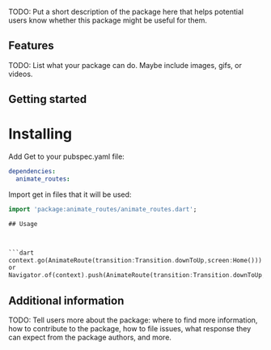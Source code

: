 <!-- 
This README describes the package. If you publish this package to pub.dev,
this README's contents appear on the landing page for your package.

For information about how to write a good package README, see the guide for
[writing package pages](https://dart.dev/guides/libraries/writing-package-pages). 

For general information about developing packages, see the Dart guide for
[creating packages](https://dart.dev/guides/libraries/create-library-packages)
and the Flutter guide for
[developing packages and plugins](https://flutter.dev/developing-packages). 
-->

TODO: Put a short description of the package here that helps potential users
know whether this package might be useful for them.

## Features

TODO: List what your package can do. Maybe include images, gifs, or videos.

## Getting started

# Installing

Add Get to your pubspec.yaml file:

```yaml
dependencies:
  animate_routes:
```

Import get in files that it will be used:

```dart
import 'package:animate_routes/animate_routes.dart';

## Usage



```dart
context.go(AnimateRoute(transition:Transition.downToUp,screen:Home()))
or 
Navigator.of(context).push(AnimateRoute(transition:Transition.downToUp,screen:Home()))
```

## Additional information

TODO: Tell users more about the package: where to find more information, how to 
contribute to the package, how to file issues, what response they can expect 
from the package authors, and more.

